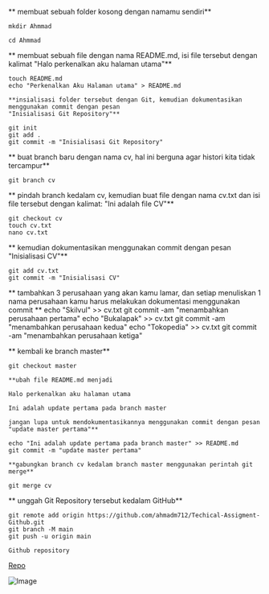

 **   membuat sebuah folder kosong dengan namamu sendiri**

    mkdir Ahmmad

    cd Ahmmad

 **   membuat sebuah file dengan nama README.md, isi file tersebut dengan kalimat
    "Halo perkenalkan aku halaman utama"**

    touch README.md
    echo "Perkenalkan Aku Halaman utama" > README.md

    **insialisasi folder tersebut dengan Git, kemudian dokumentasikan menggunakan commit dengan pesan
    "Inisialisasi Git Repository"**

    git init
    git add .
    git commit -m "Inisialisasi Git Repository"

   ** buat branch baru dengan nama cv, hal ini berguna agar histori kita tidak tercampur**

    git branch cv

   ** pindah branch kedalam cv, kemudian buat file dengan nama cv.txt dan isi file tersebut dengan kalimat:
    "Ini adalah file CV"**

    git checkout cv
    touch cv.txt
    nano cv.txt

   ** kemudian dokumentasikan menggunakan commit dengan pesan
    "Inisialisasi CV"**

    git add cv.txt
    git commit -m "Inisialisasi CV"

   ** tambahkan 3 perusahaan yang akan kamu lamar, dan setiap menuliskan 1 nama perusahaan kamu harus melakukan dokumentasi menggunakan commit
**
    echo "Skilvul" >> cv.txt
    git commit -am "menambahkan perusahaan pertama"
    echo "Bukalapak" >> cv.txt
    git commit -am "menambahkan perusahaan kedua"
    echo "Tokopedia" >> cv.txt
    git commit -am "menambahkan perusahaan ketiga"

   ** kembali ke branch master**

    git checkout master

    **ubah file README.md menjadi

    Halo perkenalkan aku halaman utama

    Ini adalah update pertama pada branch master

    jangan lupa untuk mendokumentasikannya menggunakan commit dengan pesan
    "update master pertama"**

    echo "Ini adalah update pertama pada branch master" >> README.md
    git commit -m "update master pertama"

    **gabungkan branch cv kedalam branch master menggunakan perintah git merge**

    git merge cv

   ** unggah Git Repository tersebut kedalam GitHub**

    git remote add origin https://github.com/ahmadm712/Techical-Assigment-Github.git
    git branch -M main
    git push -u origin main

    Github repository
   [Repo](https://github.com/ahmadm712/Techical-Assigment-Github.git)
    
    
    
    
   ![Image](https://user-images.githubusercontent.com/66357389/134121005-dfb0c49d-91a0-4e8d-a4aa-c2b1861eacc5.PNG)

    
    
    
